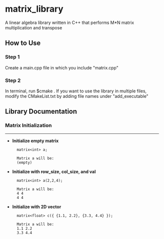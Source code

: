 # matrix_library
A linear algebra library written in C++ that performs M*N matrix multiplication and transpose

## How to Use
### Step 1
Create a main.cpp file in which you include "matrix.cpp" 
### Step 2
In terminal, run $cmake .
If you want to use the library in multiple files, modify the CMakeList.txt by adding file names under "add_executable"

## Library Documentation
### Matrix Initialization
---
* **Initialize empty matrix**

		matrix<int> a;
		
		Matrix a will be:
		(empty)


* **Initialize with row_size, col_size, and val**

		matrix<int> a(2,2,4);
	
		Matrix a will be:
		4 4 
		4 4
* **Initialize with 2D vector**

		matrix<float> c({ {1.1, 2.2}, {3.3, 4.4} });
	
	 	Matrix a will be:
		1.1 2.2 
		3.3 4.4
		

